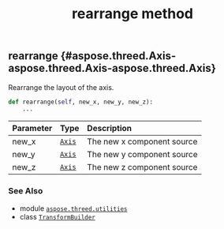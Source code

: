 ﻿---
title: rearrange method
second_title: Aspose.3D for Python via .NET API References
description: 
type: docs
weight: 50
url: /python-net/aspose.threed.utilities/transformbuilder/rearrange/
is_root: false
---

## rearrange {#aspose.threed.Axis-aspose.threed.Axis-aspose.threed.Axis}

Rearrange the layout of the axis.



```python
def rearrange(self, new_x, new_y, new_z):
    ...
```


| Parameter | Type | Description |
| :- | :- | :- |
| new_x | [`Axis`](/3d/python-net/aspose.threed/axis) | The new x component source |
| new_y | [`Axis`](/3d/python-net/aspose.threed/axis) | The new y component source |
| new_z | [`Axis`](/3d/python-net/aspose.threed/axis) | The new z component source |



### See Also
* module [`aspose.threed.utilities`](../../)
* class [`TransformBuilder`](/3d/python-net/aspose.threed.utilities/transformbuilder)
